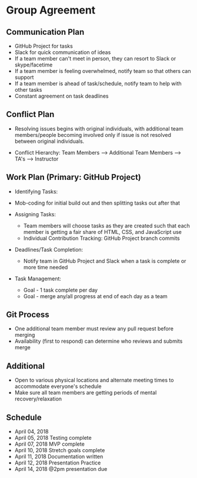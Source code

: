 # Group Agreement

## Communication Plan

* GitHub Project for tasks
* Slack for quick communication of ideas
* If a team member can't meet in person, they can resort to Slack or skype/facetime
* If a team member is feeling overwhelmed, notify team so that others can support
* If a team member is ahead of task/schedule, notify team to help with other tasks
* Constant agreement on task deadlines

## Conflict Plan

* Resolving issues begins with original individuals, with additional team members/people becoming involved only if issue is not resolved between original individuals.

* Conflict Hierarchy: Team Members --> Additional Team Members --> TA's --> Instructor

## Work Plan (Primary: GitHub Project)


* Identifying Tasks:

* Mob-coding for initial build out and then splitting tasks out after that
 
* Assigning Tasks:
  * Team members will choose tasks as they are created such that each member is getting a fair share of HTML, CSS, and JavaScript use
  * Individual Contribution Tracking: GitHub Project branch commits

* Deadlines/Task Completion:
  * Notify team in GitHub Project and Slack when a task is complete or more time needed

* Task Management:
  * Goal - 1 task complete per day
  * Goal - merge any/all progress at end of each day as a team 


## Git Process

* One additional team member must review any pull request before merging
* Availability (first to respond) can determine who reviews and submits merge

## Additional

* Open to various physical locations and alternate meeting times to accommodate everyone's schedule
* Make sure all team members are getting periods of mental recovery/relaxation

## Schedule
* April 04, 2018 
* April 05, 2018 Testing complete
* April 07, 2018 MVP complete
* April 10, 2018 Stretch goals complete
* April 11, 2018 Documentation written
* April 12, 2018 Presentation Practice
* April 14, 2018 @2pm presentation due 